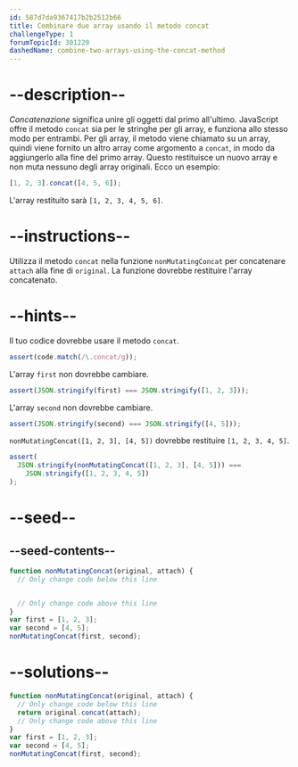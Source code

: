 ```yaml
---
id: 587d7da9367417b2b2512b66
title: Combinare due array usando il metodo concat
challengeType: 1
forumTopicId: 301229
dashedName: combine-two-arrays-using-the-concat-method
---
```


# --description--

<dfn>Concatenazione</dfn> significa unire gli oggetti dal primo all'ultimo. JavaScript offre il metodo `concat` sia per le stringhe per gli array, e funziona allo stesso modo per entrambi. Per gli array, il metodo viene chiamato su un array, quindi viene fornito un altro array come argomento a `concat`, in modo da aggiungerlo alla fine del primo array. Questo restituisce un nuovo array e non muta nessuno degli array originali. Ecco un esempio:

```js
[1, 2, 3].concat([4, 5, 6]);
```

L'array restituito sarà `[1, 2, 3, 4, 5, 6]`.

# --instructions--

Utilizza il metodo `concat` nella funzione `nonMutatingConcat` per concatenare `attach` alla fine di `original`. La funzione dovrebbe restituire l'array concatenato.

# --hints--

Il tuo codice dovrebbe usare il metodo `concat`.

```js
assert(code.match(/\.concat/g));
```

L'array `first` non dovrebbe cambiare.

```js
assert(JSON.stringify(first) === JSON.stringify([1, 2, 3]));
```

L'array `second` non dovrebbe cambiare.

```js
assert(JSON.stringify(second) === JSON.stringify([4, 5]));
```

`nonMutatingConcat([1, 2, 3], [4, 5])` dovrebbe restituire `[1, 2, 3, 4, 5]`.

```js
assert(
  JSON.stringify(nonMutatingConcat([1, 2, 3], [4, 5])) ===
    JSON.stringify([1, 2, 3, 4, 5])
);
```

# --seed--

## --seed-contents--

```js
function nonMutatingConcat(original, attach) {
  // Only change code below this line


  // Only change code above this line
}
var first = [1, 2, 3];
var second = [4, 5];
nonMutatingConcat(first, second);
```

# --solutions--

```js
function nonMutatingConcat(original, attach) {
  // Only change code below this line
  return original.concat(attach);
  // Only change code above this line
}
var first = [1, 2, 3];
var second = [4, 5];
nonMutatingConcat(first, second);
```
